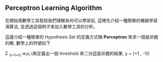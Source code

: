## Perceptron Learning Algorithm
在開始用數學工具幫助我們理解為何可以學習前, 這裡先介紹一種簡單的機器學習演算法, 並透過這個例子來加入數學工具的分析。


這邊介紹一種簡單的 Hypothesis Set 的定義方式稱 **Perceptron** 來求一個是非題的解, 數學上的符號如下

Σ <sub>(i=1~n)</sub> w<sub>i</sub>x<sub>i</sub> (再定義出一個 threshold 來二分這是非題的結果, y = {+1 , -1})